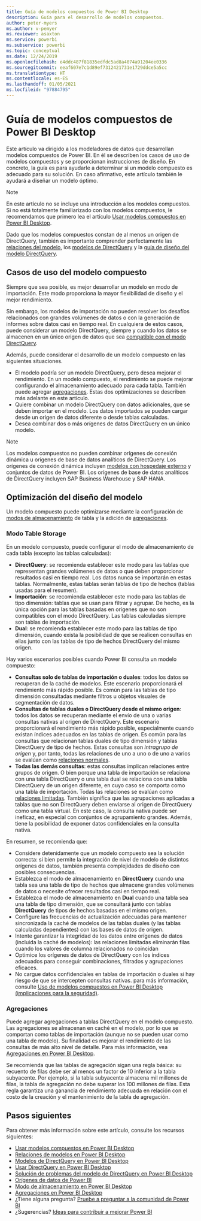 ```yaml
---
title: Guía de modelos compuestos de Power BI Desktop
description: Guía para el desarrollo de modelos compuestos.
author: peter-myers
ms.author: v-pemyer
ms.reviewer: asaxton
ms.service: powerbi
ms.subservice: powerbi
ms.topic: conceptual
ms.date: 12/24/2019
ms.openlocfilehash: e4ddc487f81835edfdc5ad8a4074a91204ee0336
ms.sourcegitcommit: eeaf607e7c1d89ef7312421731e1729ddce5a5cc
ms.translationtype: HT
ms.contentlocale: es-ES
ms.lasthandoff: 01/05/2021
ms.locfileid: "97884795"
---
```

# <a name="composite-model-guidance-in-power-bi-desktop"></a>Guía de modelos compuestos de Power BI Desktop

Este artículo va dirigido a los modeladores de datos que desarrollan modelos compuestos de Power BI. En él se describen los casos de uso de modelos compuestos y se proporcionan instrucciones de diseño. En concreto, la guía es para ayudarle a determinar si un modelo compuesto es adecuado para su solución. En caso afirmativo, este artículo también le ayudará a diseñar un modelo óptimo.

> [!NOTE]
> En este artículo no se incluye una introducción a los modelos compuestos. Si no está totalmente familiarizado con los modelos compuestos, le recomendamos que primero lea el artículo [Usar modelos compuestos en Power BI Desktop](../transform-model/desktop-composite-models.md).
>
> Dado que los modelos compuestos constan de al menos un origen de DirectQuery, también es importante comprender perfectamente las [relaciones del modelo](../transform-model/desktop-relationships-understand.md), los [modelos de DirectQuery](../connect-data/desktop-directquery-about.md) y la [guía de diseño del modelo DirectQuery](directquery-model-guidance.md).

## <a name="composite-model-use-cases"></a>Casos de uso del modelo compuesto

Siempre que sea posible, es mejor desarrollar un modelo en modo de importación. Este modo proporciona la mayor flexibilidad de diseño y el mejor rendimiento.

Sin embargo, los modelos de importación no pueden resolver los desafíos relacionados con grandes volúmenes de datos o con la generación de informes sobre datos casi en tiempo real. En cualquiera de estos casos, puede considerar un modelo DirectQuery, siempre y cuando los datos se almacenen en un único origen de datos que sea [compatible con el modo DirectQuery](../connect-data/power-bi-data-sources.md).

Además, puede considerar el desarrollo de un modelo compuesto en las siguientes situaciones.

- El modelo podría ser un modelo DirectQuery, pero desea mejorar el rendimiento. En un modelo compuesto, el rendimiento se puede mejorar configurando el almacenamiento adecuado para cada tabla. También puede agregar [agregaciones](../transform-model/desktop-aggregations.md). Estas dos optimizaciones se describen más adelante en este artículo.
- Quiere combinar un modelo DirectQuery con datos adicionales, que se deben importar en el modelo. Los datos importados se pueden cargar desde un origen de datos diferente o desde tablas calculadas.
- Desea combinar dos o más orígenes de datos DirectQuery en un único modelo.

> [!NOTE]
> Los modelos compuestos no pueden combinar orígenes de conexión dinámica u orígenes de base de datos analíticos de DirectQuery. Los orígenes de conexión dinámica incluyen [modelos con hospedaje externo](../connect-data/service-datasets-understand.md#external-hosted-models) y conjuntos de datos de Power BI. Los orígenes de base de datos analíticos de DirectQuery incluyen SAP Business Warehouse y SAP HANA.

## <a name="optimize-model-design"></a>Optimización del diseño del modelo

Un modelo compuesto puede optimizarse mediante la configuración de [modos de almacenamiento](../transform-model/desktop-storage-mode.md) de tabla y la adición de [agregaciones](../transform-model/desktop-aggregations.md).

### <a name="table-storage-mode"></a>Modo Table Storage

En un modelo compuesto, puede configurar el modo de almacenamiento de cada tabla (excepto las tablas calculadas):

- **DirectQuery**: se recomienda establecer este modo para las tablas que representan grandes volúmenes de datos o que deben proporcionar resultados casi en tiempo real. Los datos nunca se importarán en estas tablas. Normalmente, estas tablas serán tablas de tipo de hechos (tablas usadas para el resumen).
- **Importación**: se recomienda establecer este modo para las tablas de tipo dimensión: tablas que se usan para filtrar y agrupar. De hecho, es la única opción para las tablas basadas en orígenes que no son compatibles con el modo DirectQuery. Las tablas calculadas siempre son tablas de importación.
- **Dual**: se recomienda establecer este modo para las tablas de tipo dimensión, cuando exista la posibilidad de que se realicen consultas en ellas junto con las tablas de tipo de hechos DirectQuery del mismo origen.

Hay varios escenarios posibles cuando Power BI consulta un modelo compuesto:

- **Consultas solo de tablas de importación o duales**: todos los datos se recuperan de la caché de modelos. Este escenario proporcionará el rendimiento más rápido posible. Es común para las tablas de tipo dimensión consultadas mediante filtros u objetos visuales de segmentación de datos.
- **Consultas de tablas duales o DirectQuery desde el mismo origen**: todos los datos se recuperan mediante el envío de una o varias consultas nativas al origen de DirectQuery. Este escenario proporcionará el rendimiento más rápido posible, especialmente cuando existan índices adecuados en las tablas de origen. Es común para las consultas que relacionan tablas duales de tipo dimensión y tablas DirectQuery de tipo de hechos. Estas consultas son _intragrupo de origen_ y, por tanto, todas las relaciones de uno a uno o de uno a varios se evalúan como [relaciones normales](../transform-model/desktop-relationships-understand.md#regular-relationships).
- **Todas las demás consultas**: estas consultas implican relaciones entre grupos de origen. O bien porque una tabla de importación se relaciona con una tabla DirectQuery o una tabla dual se relaciona con una tabla DirectQuery de un origen diferente, en cuyo caso se comporta como una tabla de importación. Todas las relaciones se evalúan como [relaciones limitadas](../transform-model/desktop-relationships-understand.md#limited-relationships). También significa que las agrupaciones aplicadas a tablas que no son DirectQuery deben enviarse al origen de DirectQuery como una tabla virtual. En este caso, la consulta nativa puede ser ineficaz, en especial con conjuntos de agrupamiento grandes. Además, tiene la posibilidad de exponer datos confidenciales en la consulta nativa.

En resumen, se recomienda que:

- Considere detenidamente que un modelo compuesto sea la solución correcta: si bien permite la integración de nivel de modelo de distintos orígenes de datos, también presenta complejidades de diseño con posibles consecuencias.
- Establezca el modo de almacenamiento en **DirectQuery** cuando una tabla sea una tabla de tipo de hechos que almacene grandes volúmenes de datos o necesite ofrecer resultados casi en tiempo real.
- Establezca el modo de almacenamiento en **Dual** cuando una tabla sea una tabla de tipo dimensión, que se consultará junto con tablas **DirectQuery** de tipos de hechos basadas en el mismo origen.
- Configure las frecuencias de actualización adecuadas para mantener sincronizada la caché de modelos de las tablas duales (y las tablas calculadas dependientes) con las bases de datos de origen.
- Intente garantizar la integridad de los datos entre orígenes de datos (incluida la caché de modelos): las relaciones limitadas eliminarán filas cuando los valores de columna relacionados no coincidan
- Optimice los orígenes de datos de DirectQuery con los índices adecuados para conseguir combinaciones, filtrados y agrupaciones eficaces.
- No cargue datos confidenciales en tablas de importación o duales si hay riesgo de que se intercepten consultas nativas. para más información, consulte [Uso de modelos compuestos en Power BI Desktop (implicaciones para la seguridad)](../transform-model/desktop-composite-models.md#security-implications).

### <a name="aggregations"></a>Agregaciones

Puede agregar agregaciones a tablas DirectQuery en el modelo compuesto. Las agregaciones se almacenan en caché en el modelo, por lo que se comportan como tablas de importación (aunque no se pueden usar como una tabla de modelo). Su finalidad es mejorar el rendimiento de las consultas de más alto nivel de detalle. Para más información, vea [Agregaciones en Power BI Desktop](../transform-model/desktop-aggregations.md).

Se recomienda que las tablas de agregación sigan una regla básica: su recuento de filas debe ser al menos un factor de 10 inferior a la tabla subyacente. Por ejemplo, si la tabla subyacente almacena mil millones de filas, la tabla de agregación no debe superar los 100 millones de filas. Esta regla garantiza una ganancia de rendimiento adecuada en relación con el costo de la creación y el mantenimiento de la tabla de agregación.

## <a name="next-steps"></a>Pasos siguientes

Para obtener más información sobre este artículo, consulte los recursos siguientes:

- [Usar modelos compuestos en Power BI Desktop](../transform-model/desktop-composite-models.md)
- [Relaciones de modelos en Power BI Desktop](../transform-model/desktop-relationships-understand.md)
- [Modelos de DirectQuery en Power BI Desktop](../connect-data/desktop-directquery-about.md)
- [Usar DirectQuery en Power BI Desktop](../connect-data/desktop-use-directquery.md)
- [Solución de problemas del modelo de DirectQuery en Power BI Desktop](../connect-data/desktop-directquery-troubleshoot.md)
- [Orígenes de datos de Power BI](../connect-data/power-bi-data-sources.md)
- [Modo de almacenamiento en Power BI Desktop](../transform-model/desktop-storage-mode.md)
- [Agregaciones en Power BI Desktop](../transform-model/desktop-aggregations.md)
- ¿Tiene alguna pregunta? [Pruebe a preguntar a la comunidad de Power BI](https://community.powerbi.com/)
- ¿Sugerencias? [Ideas para contribuir a mejorar Power BI](https://ideas.powerbi.com)
